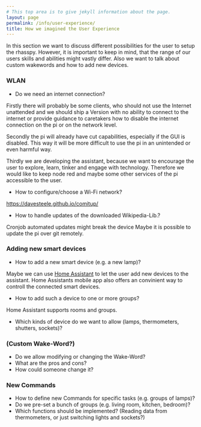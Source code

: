 ```yaml
---
# This top area is to give jekyll information about the page.
layout: page
permalink: /info/user-experience/
title: How we imagined the User Experience
---
```


In this section we want to discuss different possibilities for the user to setup the rhasspy. However, it is important
 to keep in mind, that the range of our users skills and abilities might vastly differ. Also we want to talk about custom
 wakewords and how to add new devices.


### WLAN
- Do we need an internet connection?

Firstly there will probably be some clients, who should not use the Internet unattended and we should ship a Version
with no ability to connect to the internet or provide guidance to caretakers how to disable the internet connection on 
the pi or on the network level. 

Secondly the pi will already have cut capabilities, especially if the GUI is disabled. This way it will be more difficult
 to use the pi in an unintended or even harmful way.

Thirdly we are developing the assistant, because we want to encourage the user to explore, learn, tinker and engage with 
technology. Therefore we would like to keep node red and maybe some other services of the pi accessible to the user.

- How to configure/choose a Wi-Fi network?

https://davesteele.github.io/comitup/

- How to handle updates of the downloaded Wikipedia-Lib.? 

 Cronjob automated updates might break the device
Maybe it is possible to update the pi over git remotely.


### Adding new smart devices
- How to add a new smart device (e.g. a new lamp)?

Maybe we can use [Home Assistant](https://www.home-assistant.io/) to let the user add new devices to the assistant.
Home Assistants mobile app also offers an convinient way to controll the connected smart devices.

- How to add such a device to one or more groups?

Home Assistant supports rooms and groups. 

- Which kinds of device do we want to allow (lamps, thermometers, shutters, sockets)?  

### (Custom Wake-Word?)
- Do we allow modifying or changing the Wake-Word?
- What are the pros and cons?
- How could someone change it? 

### New Commands
- How to define new Commands for specific tasks (e.g. groups of lamps)?
- Do we pre-set a bunch of groups (e.g. living room, kitchen, bedroom)?
- Which functions should be implemented? (Reading data from thermometers, or just switching lights and sockets?)  
